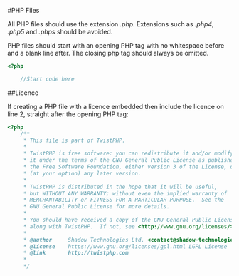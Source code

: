 #PHP Files

All PHP files should use the extension *.php*. Extensions such as *.php4*, *.php5* and *.phps* should be avoided.

PHP files should start with an opening PHP tag with no whitespace before and a blank line after. The closing php tag should always be omitted.

```php
<?php

    //Start code here
```

##Licence

If creating a PHP file with a licence embedded then include the licence on line 2, straight after the opening PHP tag:

```php
<?php
	/**
	 * This file is part of TwistPHP.
	 *
	 * TwistPHP is free software: you can redistribute it and/or modify
	 * it under the terms of the GNU General Public License as published by
	 * the Free Software Foundation, either version 3 of the License, or
	 * (at your option) any later version.
	 *
	 * TwistPHP is distributed in the hope that it will be useful,
	 * but WITHOUT ANY WARRANTY; without even the implied warranty of
	 * MERCHANTABILITY or FITNESS FOR A PARTICULAR PURPOSE.  See the
	 * GNU General Public License for more details.
	 *
	 * You should have received a copy of the GNU General Public License
	 * along with TwistPHP.  If not, see <http://www.gnu.org/licenses/>.
	 *
	 * @author     Shadow Technologies Ltd. <contact@shadow-technologies.co.uk>
	 * @license    https://www.gnu.org/licenses/gpl.html LGPL License
	 * @link       http://twistphp.com
	 *
	 */
```